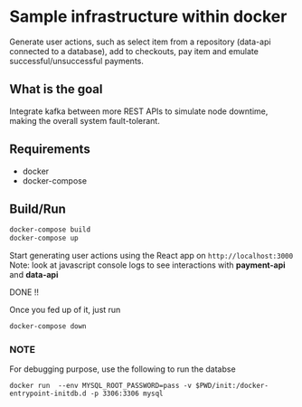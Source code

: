# Sample infrastructure within docker

Generate user actions, such as select item from a repository (data-api connected to a database), add to checkouts, 
pay item and emulate successful/unsuccessful payments.

## What is the goal

Integrate kafka between more REST APIs to simulate node downtime, making the overall system fault-tolerant.

## Requirements

* docker
* docker-compose

## Build/Run

```bash
docker-compose build
docker-compose up
```
Start generating user actions using the React app on `http://localhost:3000`
Note: look at javascript console logs to see interactions with **payment-api** and **data-api**

DONE !!

Once you fed up of it, just run

```bash
docker-compose down
```

### NOTE
For debugging purpose, use the following to run the databse

```
docker run  --env MYSQL_ROOT_PASSWORD=pass -v $PWD/init:/docker-entrypoint-initdb.d -p 3306:3306 mysql
```
